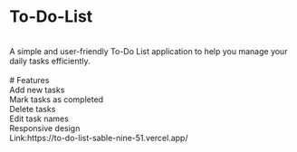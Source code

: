 # To-Do-List
<br>
A simple and user-friendly To-Do List application to help you manage your daily tasks efficiently.
<br>
<br>
# Features
<br>
Add new tasks
<br>
Mark tasks as completed
<br>
Delete tasks
<br>
Edit task names
<br>
Responsive design
<br>
Link:https://to-do-list-sable-nine-51.vercel.app/
